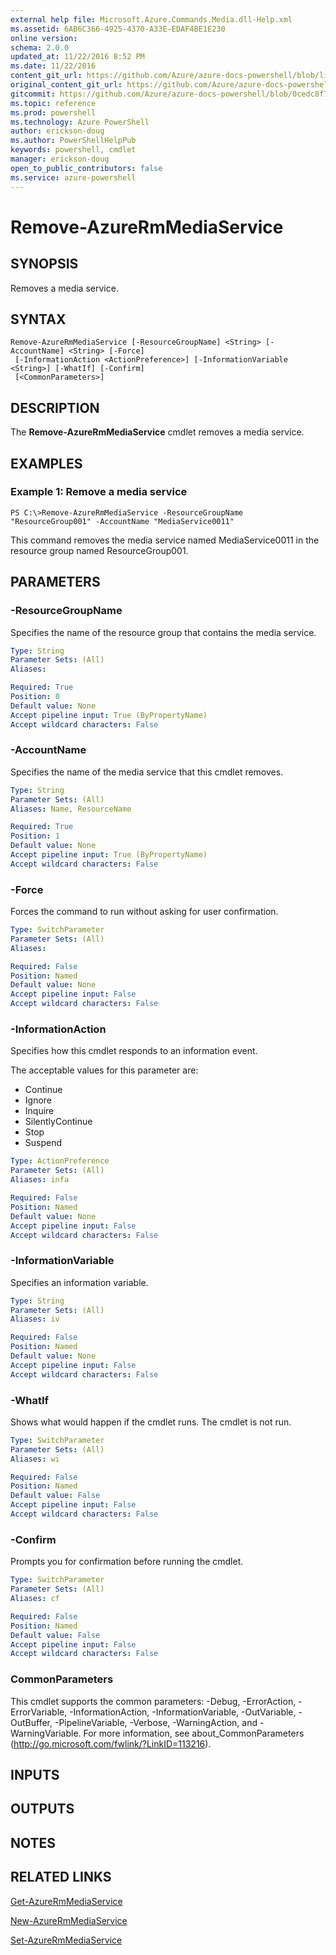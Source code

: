 ```yaml
---
external help file: Microsoft.Azure.Commands.Media.dll-Help.xml
ms.assetid: 6AB6C366-4925-4370-A33E-EDAF4BE1E230
online version: 
schema: 2.0.0
updated_at: 11/22/2016 8:52 PM
ms.date: 11/22/2016
content_git_url: https://github.com/Azure/azure-docs-powershell/blob/live/azureps-cmdlets-docs/ResourceManager/AzureRM.Media/v0.3.1/Remove-AzureRmMediaService.md
original_content_git_url: https://github.com/Azure/azure-docs-powershell/blob/live/azureps-cmdlets-docs/ResourceManager/AzureRM.Media/v0.3.1/Remove-AzureRmMediaService.md
gitcommit: https://github.com/Azure/azure-docs-powershell/blob/0cedc8f73bc96cf5ac4c69144e17b3de601fd3cc/azureps-cmdlets-docs/ResourceManager/AzureRM.Media/v0.3.1/Remove-AzureRmMediaService.md
ms.topic: reference
ms.prod: powershell
ms.technology: Azure PowerShell
author: erickson-doug
ms.author: PowerShellHelpPub
keywords: powershell, cmdlet
manager: erickson-doug
open_to_public_contributors: false
ms.service: azure-powershell
---
```


# Remove-AzureRmMediaService

## SYNOPSIS
Removes a media service.

## SYNTAX

```
Remove-AzureRmMediaService [-ResourceGroupName] <String> [-AccountName] <String> [-Force]
 [-InformationAction <ActionPreference>] [-InformationVariable <String>] [-WhatIf] [-Confirm]
 [<CommonParameters>]
```

## DESCRIPTION
The **Remove-AzureRmMediaService** cmdlet removes a media service.

## EXAMPLES

### Example 1: Remove a media service
```
PS C:\>Remove-AzureRmMediaService -ResourceGroupName "ResourceGroup001" -AccountName "MediaService0011"
```

This command removes the media service named MediaService0011 in the resource group named ResourceGroup001.

## PARAMETERS

### -ResourceGroupName
Specifies the name of the resource group that contains the media service.

```yaml
Type: String
Parameter Sets: (All)
Aliases: 

Required: True
Position: 0
Default value: None
Accept pipeline input: True (ByPropertyName)
Accept wildcard characters: False
```

### -AccountName
Specifies the name of the media service that this cmdlet removes.

```yaml
Type: String
Parameter Sets: (All)
Aliases: Name, ResourceName

Required: True
Position: 1
Default value: None
Accept pipeline input: True (ByPropertyName)
Accept wildcard characters: False
```

### -Force
Forces the command to run without asking for user confirmation.

```yaml
Type: SwitchParameter
Parameter Sets: (All)
Aliases: 

Required: False
Position: Named
Default value: None
Accept pipeline input: False
Accept wildcard characters: False
```

### -InformationAction
Specifies how this cmdlet responds to an information event.

The acceptable values for this parameter are:

- Continue
- Ignore
- Inquire
- SilentlyContinue
- Stop
- Suspend

```yaml
Type: ActionPreference
Parameter Sets: (All)
Aliases: infa

Required: False
Position: Named
Default value: None
Accept pipeline input: False
Accept wildcard characters: False
```

### -InformationVariable
Specifies an information variable.

```yaml
Type: String
Parameter Sets: (All)
Aliases: iv

Required: False
Position: Named
Default value: None
Accept pipeline input: False
Accept wildcard characters: False
```

### -WhatIf
Shows what would happen if the cmdlet runs.
The cmdlet is not run.

```yaml
Type: SwitchParameter
Parameter Sets: (All)
Aliases: wi

Required: False
Position: Named
Default value: False
Accept pipeline input: False
Accept wildcard characters: False
```

### -Confirm
Prompts you for confirmation before running the cmdlet.

```yaml
Type: SwitchParameter
Parameter Sets: (All)
Aliases: cf

Required: False
Position: Named
Default value: False
Accept pipeline input: False
Accept wildcard characters: False
```

### CommonParameters
This cmdlet supports the common parameters: -Debug, -ErrorAction, -ErrorVariable, -InformationAction, -InformationVariable, -OutVariable, -OutBuffer, -PipelineVariable, -Verbose, -WarningAction, and -WarningVariable. For more information, see about_CommonParameters (http://go.microsoft.com/fwlink/?LinkID=113216).

## INPUTS

## OUTPUTS

## NOTES

## RELATED LINKS

[Get-AzureRmMediaService](xref:ResourceManager/AzureRM.Media/v0.3.1/Get-AzureRmMediaService.md)

[New-AzureRmMediaService](xref:ResourceManager/AzureRM.Media/v0.3.1/New-AzureRmMediaService.md)

[Set-AzureRmMediaService](xref:ResourceManager/AzureRM.Media/v0.3.1/Set-AzureRmMediaService.md)


